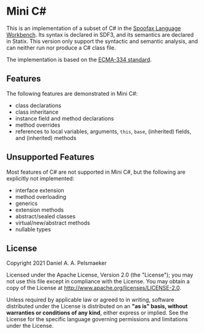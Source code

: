 # Mini C#
This is an implementation of a subset of C# in the [Spoofax Language Workbench][1]. Its syntax is declared in SDF3, and its semantics are declared in Statix. This version only support the syntactic and semantic analysis, and can neither run nor produce a C# class file.

The implementation is based on the [ECMA-334 standard][2].


## Features
The following features are demonstrated in Mini C#:

- class declarations
- class inheritance
- instance field and method declarations
- method overrides
- references to local variables, arguments, `this`, `base`, (inherited) fields, and (inherited) methods


## Unsupported Features
Most features of C# are not supported in Mini C#, but the following are explicitly not implemented:

- interface extension
- method overloading
- generics
- extension methods
- abstract/sealed classes
- virtual/new/abstract methods
- nullable types


## License
Copyright 2021 Daniel A. A. Pelsmaeker

Licensed under the Apache License, Version 2.0 (the "License"); you may not use this file except in compliance with the License. You may obtain a copy of the License at <http://www.apache.org/licenses/LICENSE-2.0>.

Unless required by applicable law or agreed to in writing, software distributed under the License is distributed on an **"as is" basis, without warranties or conditions of any kind**, either express or implied. See the License for the specific language governing permissions and limitations under the License.


[1]: https://spoofax.org/
[2]: https://www.ecma-international.org/publications-and-standards/standards/ecma-334/